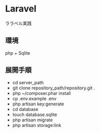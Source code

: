 # Laravel
ララベル実践

## 環境
php + Sqlite

## 展開手順
- cd server_path
- git clone repository_path/repository.git .
- php ~/composer.phar install
- cp .env.example .env
- php artisan key:generate
- cd database
- touch database.sqlite
- php artisan migrate
- php artisan storage:link
